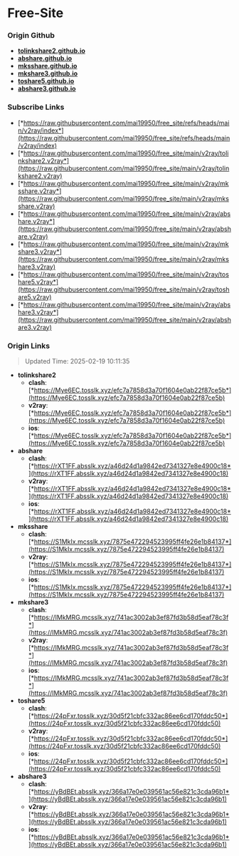 # Free-Site

### Origin Github

- [**tolinkshare2.github.io**](https://github.com/tolinkshare2/tolinkshare2.github.io)
- [**abshare.github.io**](https://github.com/abshare/abshare.github.io)
- [**mksshare.github.io**](https://github.com/mksshare/mksshare.github.io)
- [**mkshare3.github.io**](https://github.com/mkshare3/mkshare3.github.io)
- [**toshare5.github.io**](https://github.com/toshare5/toshare5.github.io)
- [**abshare3.github.io**](https://github.com/abshare3/abshare3.github.io)

### Subscribe Links

- [*https://raw.githubusercontent.com/mai19950/free_site/refs/heads/main/v2ray/index*](https://raw.githubusercontent.com/mai19950/free_site/refs/heads/main/v2ray/index)
- [*https://raw.githubusercontent.com/mai19950/free_site/main/v2ray/tolinkshare2.v2ray*](https://raw.githubusercontent.com/mai19950/free_site/main/v2ray/tolinkshare2.v2ray)
- [*https://raw.githubusercontent.com/mai19950/free_site/main/v2ray/mksshare.v2ray*](https://raw.githubusercontent.com/mai19950/free_site/main/v2ray/mksshare.v2ray)
- [*https://raw.githubusercontent.com/mai19950/free_site/main/v2ray/abshare.v2ray*](https://raw.githubusercontent.com/mai19950/free_site/main/v2ray/abshare.v2ray)
- [*https://raw.githubusercontent.com/mai19950/free_site/main/v2ray/mkshare3.v2ray*](https://raw.githubusercontent.com/mai19950/free_site/main/v2ray/mkshare3.v2ray)
- [*https://raw.githubusercontent.com/mai19950/free_site/main/v2ray/toshare5.v2ray*](https://raw.githubusercontent.com/mai19950/free_site/main/v2ray/toshare5.v2ray)
- [*https://raw.githubusercontent.com/mai19950/free_site/main/v2ray/abshare3.v2ray*](https://raw.githubusercontent.com/mai19950/free_site/main/v2ray/abshare3.v2ray)

### Origin Links

> Updated Time: 2025-02-19 10:11:35

- **tolinkshare2**
  - **clash**: [*https://Mye6EC.tosslk.xyz/efc7a7858d3a70f1604e0ab22f87ce5b*](https://Mye6EC.tosslk.xyz/efc7a7858d3a70f1604e0ab22f87ce5b)
  - **v2ray**: [*https://Mye6EC.tosslk.xyz/efc7a7858d3a70f1604e0ab22f87ce5b*](https://Mye6EC.tosslk.xyz/efc7a7858d3a70f1604e0ab22f87ce5b)
  - **ios**: [*https://Mye6EC.tosslk.xyz/efc7a7858d3a70f1604e0ab22f87ce5b*](https://Mye6EC.tosslk.xyz/efc7a7858d3a70f1604e0ab22f87ce5b)
- **abshare**
  - **clash**: [*https://rXT1FF.absslk.xyz/a46d24d1a9842ed7341327e8e4900c18*](https://rXT1FF.absslk.xyz/a46d24d1a9842ed7341327e8e4900c18)
  - **v2ray**: [*https://rXT1FF.absslk.xyz/a46d24d1a9842ed7341327e8e4900c18*](https://rXT1FF.absslk.xyz/a46d24d1a9842ed7341327e8e4900c18)
  - **ios**: [*https://rXT1FF.absslk.xyz/a46d24d1a9842ed7341327e8e4900c18*](https://rXT1FF.absslk.xyz/a46d24d1a9842ed7341327e8e4900c18)
- **mksshare**
  - **clash**: [*https://S1MkIx.mcsslk.xyz/7875e472294523995ff4fe26e1b84137*](https://S1MkIx.mcsslk.xyz/7875e472294523995ff4fe26e1b84137)
  - **v2ray**: [*https://S1MkIx.mcsslk.xyz/7875e472294523995ff4fe26e1b84137*](https://S1MkIx.mcsslk.xyz/7875e472294523995ff4fe26e1b84137)
  - **ios**: [*https://S1MkIx.mcsslk.xyz/7875e472294523995ff4fe26e1b84137*](https://S1MkIx.mcsslk.xyz/7875e472294523995ff4fe26e1b84137)
- **mkshare3**
  - **clash**: [*https://IMkMRG.mcsslk.xyz/741ac3002ab3ef87fd3b58d5eaf78c3f*](https://IMkMRG.mcsslk.xyz/741ac3002ab3ef87fd3b58d5eaf78c3f)
  - **v2ray**: [*https://IMkMRG.mcsslk.xyz/741ac3002ab3ef87fd3b58d5eaf78c3f*](https://IMkMRG.mcsslk.xyz/741ac3002ab3ef87fd3b58d5eaf78c3f)
  - **ios**: [*https://IMkMRG.mcsslk.xyz/741ac3002ab3ef87fd3b58d5eaf78c3f*](https://IMkMRG.mcsslk.xyz/741ac3002ab3ef87fd3b58d5eaf78c3f)
- **toshare5**
  - **clash**: [*https://24pFxr.tosslk.xyz/30d5f21cbfc332ac86ee6cd170fddc50*](https://24pFxr.tosslk.xyz/30d5f21cbfc332ac86ee6cd170fddc50)
  - **v2ray**: [*https://24pFxr.tosslk.xyz/30d5f21cbfc332ac86ee6cd170fddc50*](https://24pFxr.tosslk.xyz/30d5f21cbfc332ac86ee6cd170fddc50)
  - **ios**: [*https://24pFxr.tosslk.xyz/30d5f21cbfc332ac86ee6cd170fddc50*](https://24pFxr.tosslk.xyz/30d5f21cbfc332ac86ee6cd170fddc50)
- **abshare3**
  - **clash**: [*https://yBdBEt.absslk.xyz/366a17e0e039561ac56e821c3cda96b1*](https://yBdBEt.absslk.xyz/366a17e0e039561ac56e821c3cda96b1)
  - **v2ray**: [*https://yBdBEt.absslk.xyz/366a17e0e039561ac56e821c3cda96b1*](https://yBdBEt.absslk.xyz/366a17e0e039561ac56e821c3cda96b1)
  - **ios**: [*https://yBdBEt.absslk.xyz/366a17e0e039561ac56e821c3cda96b1*](https://yBdBEt.absslk.xyz/366a17e0e039561ac56e821c3cda96b1)
